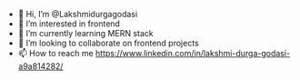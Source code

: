 - 👋 Hi, I’m @Lakshmidurgagodasi
- 👀 I’m interested in frontend
- 🌱 I’m currently learning MERN stack
- 💞️ I’m looking to collaborate on frontend projects
- 📫 How to reach me https://www.linkedin.com/in/lakshmi-durga-godasi-a9a814282/
  
<!---
Lakshmidurgagodasi/Lakshmidurgagodasi is a ✨ special ✨ repository because its `README.md` (this file) appears on your GitHub profile.
You can click the Preview link to take a look at your changes.
--->
